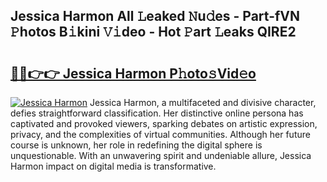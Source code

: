 ## Jessica Harmon All 𝙻eaked 𝙽u𝚍es - Part-fVN 𝙿hotos B𝚒kini 𝚅𝚒deo - Hot 𝙿art 𝙻eaks QIRE2

# <h2><a href="http://ld18mog.urlbe.top/?page=Jessica+Harmon">🔗🔗👉👉 Jessica Harmon P𝚑oto𝚜Vid𝚎o</a></h2>

[![Jessica Harmon](https://i.imgur.com/eBuTRDB.gif)](http://ld18mog.urlbe.top/?page=Jessica+Harmon)
Jessica Harmon, a multifaceted and divisive character, defies straightforward classification. Her distinctive online persona has captivated and provoked viewers, sparking debates on artistic expression, privacy, and the complexities of virtual communities. Although her future course is unknown, her role in redefining the digital sphere is unquestionable. With an unwavering spirit and undeniable allure, Jessica Harmon impact on digital media is transformative.
